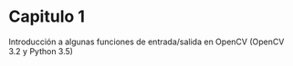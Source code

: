 # Capitulo 1
Introducción a algunas funciones de entrada/salida en OpenCV
(OpenCV 3.2 y Python 3.5)
